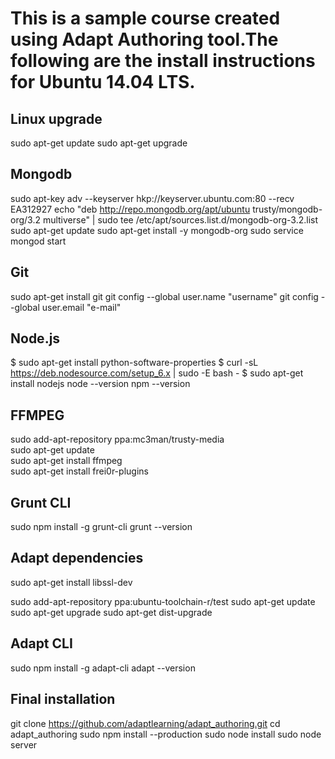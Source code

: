 # This is a sample course created using Adapt Authoring tool.The following are the install instructions for Ubuntu 14.04 LTS.

## Linux upgrade
sudo apt-get update
sudo apt-get upgrade

## Mongodb
sudo apt-key adv --keyserver hkp://keyserver.ubuntu.com:80 --recv EA312927
echo "deb http://repo.mongodb.org/apt/ubuntu trusty/mongodb-org/3.2 multiverse" | sudo tee /etc/apt/sources.list.d/mongodb-org-3.2.list
sudo apt-get update
sudo apt-get install -y mongodb-org
sudo service mongod start

## Git
sudo apt-get install git
git config --global user.name "username"
git config --global user.email "e-mail"


## Node.js
$ sudo apt-get install python-software-properties
$ curl -sL https://deb.nodesource.com/setup_6.x | sudo -E bash -
$ sudo apt-get install nodejs
node --version
npm --version

## FFMPEG
sudo add-apt-repository ppa:mc3man/trusty-media  
sudo apt-get update  
sudo apt-get install ffmpeg  
sudo apt-get install frei0r-plugins  

## Grunt CLI
sudo npm install -g grunt-cli
grunt --version

## Adapt dependencies
sudo apt-get install libssl-dev

sudo add-apt-repository ppa:ubuntu-toolchain-r/test 
sudo apt-get update
sudo apt-get upgrade
sudo apt-get dist-upgrade

## Adapt CLI
sudo npm install -g adapt-cli
adapt --version

## Final installation
git clone https://github.com/adaptlearning/adapt_authoring.git
cd adapt_authoring
sudo npm install --production
sudo node install
sudo node server
